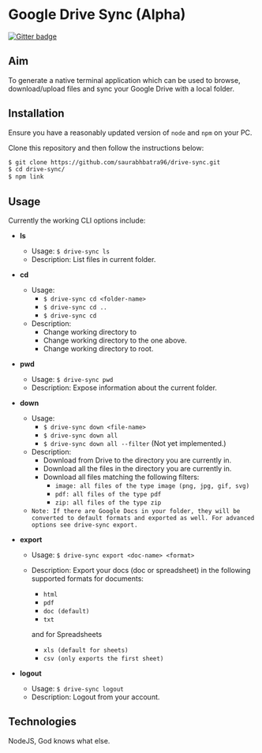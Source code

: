 # Google Drive Sync (Alpha)

[![Gitter badge](https://badges.gitter.im/saurabhbatra96/drive-sync.svg)](https://gitter.im/saurabhbatra96/drive-sync?utm_source=badge&utm_medium=badge&utm_campaign=pr-badge&utm_content=badge)

## Aim
To generate a native terminal application which can be used to browse, download/upload files and sync your Google Drive with a local folder.

## Installation
Ensure you have a reasonably updated version of `node` and `npm` on your PC.

Clone this repository and then follow the instructions below:
``` bash
$ git clone https://github.com/saurabhbatra96/drive-sync.git
$ cd drive-sync/
$ npm link
```

## Usage
Currently the working CLI options include:

- **ls**
	- Usage: `$ drive-sync ls`
	- Description: List files in current folder.

- **cd**
  - Usage:
    - `$ drive-sync cd <folder-name>`
    - `$ drive-sync cd ..`
    - `$ drive-sync cd`
  - Description:
    - Change working directory to <folder-name>
    - Change working directory to the one above.
    - Change working directory to root.

- **pwd**
	- Usage: `$ drive-sync pwd`
	- Description: Expose information about the current folder.

- **down**
	- Usage:
		- `$ drive-sync down <file-name>`
		- `$ drive-sync down all`
		- `$ drive-sync down all --filter` (Not yet implemented.)
	- Description:
		- Download <file-name> from Drive to the directory you are currently in.
		- Download all the files in the directory you are currently in.
		- Download all files matching the following filters:
			- `image: all files of the type image (png, jpg, gif, svg)`
			- `pdf: all files of the type pdf`
			- `zip: all files of the type zip`
	- `Note: If there are Google Docs in your folder, they will be converted to default formats and exported as well. For advanced options see drive-sync export.`

- **export**
	- Usage: `$ drive-sync export <doc-name> <format>`
	- Description: Export your docs (doc or spreadsheet) in the following supported formats for documents:
		- `html`
		- `pdf`
		- `doc (default)`
		- `txt`

		and for Spreadsheets
		- `xls (default for sheets)`
		- `csv (only exports the first sheet)`

- **logout**
	- Usage: `$ drive-sync logout`
	- Description: Logout from your account.

## Technologies
NodeJS, God knows what else.
